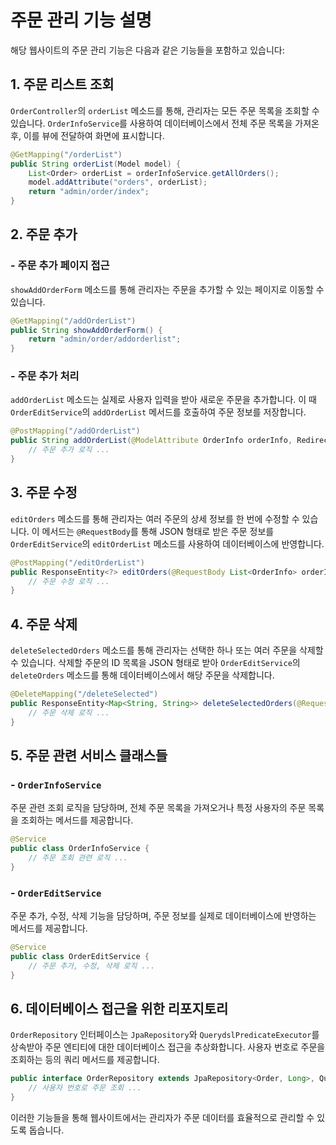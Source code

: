 # 주문 관리 기능 설명

해당 웹사이트의 주문 관리 기능은 다음과 같은 기능들을 포함하고 있습니다:

## 1. 주문 리스트 조회

`OrderController`의 `orderList` 메소드를 통해, 관리자는 모든 주문 목록을 조회할 수 있습니다. `OrderInfoService`를 사용하여 데이터베이스에서 전체 주문 목록을 가져온 후, 이를 뷰에 전달하여 화면에 표시합니다.

```java
@GetMapping("/orderList")
public String orderList(Model model) {
    List<Order> orderList = orderInfoService.getAllOrders();
    model.addAttribute("orders", orderList);
    return "admin/order/index";
}
```

## 2. 주문 추가

### - 주문 추가 페이지 접근

`showAddOrderForm` 메소드를 통해 관리자는 주문을 추가할 수 있는 페이지로 이동할 수 있습니다.

```java
@GetMapping("/addOrderList")
public String showAddOrderForm() {
    return "admin/order/addorderlist";
}
```

### - 주문 추가 처리

`addOrderList` 메소드는 실제로 사용자 입력을 받아 새로운 주문을 추가합니다. 이 때 `OrderEditService`의 `addOrderList` 메서드를 호출하여 주문 정보를 저장합니다.

```java
@PostMapping("/addOrderList")
public String addOrderList(@ModelAttribute OrderInfo orderInfo, RedirectAttributes redirectAttributes) {
    // 주문 추가 로직 ...
}
```

## 3. 주문 수정

`editOrders` 메소드를 통해 관리자는 여러 주문의 상세 정보를 한 번에 수정할 수 있습니다. 이 메서드는 `@RequestBody`를 통해 JSON 형태로 받은 주문 정보를 `OrderEditService`의 `editOrderList` 메소드를 사용하여 데이터베이스에 반영합니다.

```java
@PostMapping("/editOrderList")
public ResponseEntity<?> editOrders(@RequestBody List<OrderInfo> orderInfo) {
    // 주문 수정 로직 ...
}
```

## 4. 주문 삭제

`deleteSelectedOrders` 메소드를 통해 관리자는 선택한 하나 또는 여러 주문을 삭제할 수 있습니다. 삭제할 주문의 ID 목록을 JSON 형태로 받아 `OrderEditService`의 `deleteOrders` 메소드를 통해 데이터베이스에서 해당 주문을 삭제합니다.

```java
@DeleteMapping("/deleteSelected")
public ResponseEntity<Map<String, String>> deleteSelectedOrders(@RequestBody List<Long> orderIds) {
    // 주문 삭제 로직 ...
}
```

## 5. 주문 관련 서비스 클래스들

### - `OrderInfoService`

주문 관련 조회 로직을 담당하며, 전체 주문 목록을 가져오거나 특정 사용자의 주문 목록을 조회하는 메서드를 제공합니다.

```java
@Service
public class OrderInfoService {
    // 주문 조회 관련 로직 ...
}
```

### - `OrderEditService`

주문 추가, 수정, 삭제 기능을 담당하며, 주문 정보를 실제로 데이터베이스에 반영하는 메서드를 제공합니다.

```java
@Service
public class OrderEditService {
    // 주문 추가, 수정, 삭제 로직 ...
}
```

## 6. 데이터베이스 접근을 위한 리포지토리

`OrderRepository` 인터페이스는 `JpaRepository`와 `QuerydslPredicateExecutor`를 상속받아 주문 엔티티에 대한 데이터베이스 접근을 추상화합니다. 사용자 번호로 주문을 조회하는 등의 쿼리 메서드를 제공합니다.

```java
public interface OrderRepository extends JpaRepository<Order, Long>, QuerydslPredicateExecutor<Order> {
    // 사용자 번호로 주문 조회 ...
}
```

이러한 기능들을 통해 웹사이트에서는 관리자가 주문 데이터를 효율적으로 관리할 수 있도록 돕습니다.